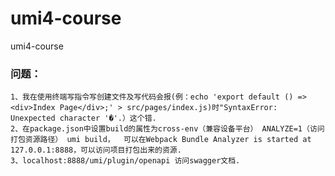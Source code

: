 # umi4-course
umi4-course
### 问题：
    1、我在使用终端写指令写创建文件及写代码会报(例：echo 'export default () => <div>Index Page</div>;' > src/pages/index.js)时"SyntaxError: Unexpected character '�'.）这个错.
    2、在package.json中设置build的属性为cross-env（兼容设备平台） ANALYZE=1（访问打包资源路径） umi build，  可以在Webpack Bundle Analyzer is started at 127.0.0.1:8888，可以访问项目打包出来的资源.
    3、localhost:8888/umi/plugin/openapi 访问swagger文档.
